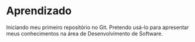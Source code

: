 # Aprendizado
Iniciando meu primeiro repositório no Git. Pretendo usá-lo para apresentar meus conhecimentos na área de Desenvolvimento de Software.
